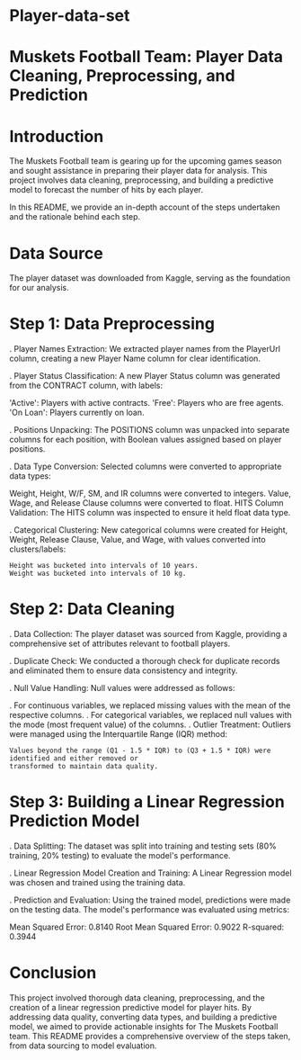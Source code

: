 # Player-data-set
# Muskets Football Team: Player Data Cleaning, Preprocessing, and Prediction

# Introduction

The Muskets Football team is gearing up for the upcoming games season and sought assistance in preparing their player data for analysis. This project involves data cleaning, preprocessing, and building a predictive model to forecast the number of hits by each player.

In this README, we provide an in-depth account of the steps undertaken and the rationale behind each step.

# Data Source

The player dataset was downloaded from Kaggle, serving as the foundation for our analysis.

# Step 1: Data Preprocessing

. Player Names Extraction: We extracted player names from the PlayerUrl column, creating a new Player Name column for clear identification.

. Player Status Classification: A new Player Status column was generated from the CONTRACT column, with labels:

'Active': Players with active contracts.
'Free': Players who are free agents.
'On Loan': Players currently on loan.

. Positions Unpacking: The POSITIONS column was unpacked into separate columns for each position, with Boolean values assigned based on player positions.

. Data Type Conversion: Selected columns were converted to appropriate data types:

   Weight, Height, W/F, SM, and IR columns were converted to integers.
   Value, Wage, and Release Clause columns were converted to float.
   HITS Column Validation: The HITS column was inspected to ensure it held float data type.

. Categorical Clustering: New categorical columns were created for Height, Weight, Release Clause, Value, and Wage, with values converted into clusters/labels:

    Height was bucketed into intervals of 10 years.
    Weight was bucketed into intervals of 10 kg.
# Step 2: Data Cleaning

. Data Collection: The player dataset was sourced from Kaggle, providing a comprehensive set of attributes relevant to football players.

. Duplicate Check: We conducted a thorough check for duplicate records and eliminated them to ensure data consistency and integrity.

. Null Value Handling: Null values were addressed as follows:

. For continuous variables, we replaced missing values with the mean of the respective columns.
. For categorical variables, we replaced null values with the mode (most frequent value) of the columns.
. Outlier Treatment: Outliers were managed using the Interquartile Range (IQR) method:

    Values beyond the range (Q1 - 1.5 * IQR) to (Q3 + 1.5 * IQR) were identified and either removed or 
    transformed to maintain data quality.

    
# Step 3: Building a Linear Regression Prediction Model
. Data Splitting: The dataset was split into training and testing sets (80% training, 20% testing) to evaluate the model's performance.

. Linear Regression Model Creation and Training: A Linear Regression model was chosen and trained using the training data.

. Prediction and Evaluation: Using the trained model, predictions were made on the testing data. The model's performance was evaluated using metrics:

Mean Squared Error: 0.8140
Root Mean Squared Error: 0.9022
R-squared: 0.3944

# Conclusion
This project involved thorough data cleaning, preprocessing, and the creation of a linear regression predictive model for player hits.
By addressing data quality, converting data types, and building a predictive model, we aimed to provide actionable insights for The Muskets Football team. This README provides a comprehensive overview of the steps taken, from data sourcing to model evaluation.
